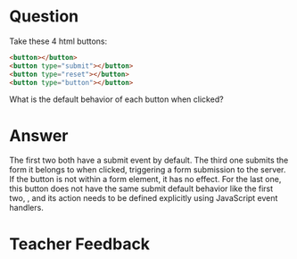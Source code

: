 # Question

Take these 4 html buttons:

```html
<button></button>
<button type="submit"></button>
<button type="reset"></button>
<button type="button"></button>
```

What is the default behavior of each button when clicked?

# Answer

The first two both have a submit event by default. The third one submits the form it belongs to when clicked, triggering a form submission to the server. If the button is not within a form element, it has no effect. For the last one, this button does not have the same submit default behavior like the first two, , and its action needs to be defined explicitly using JavaScript event handlers.

# Teacher Feedback
